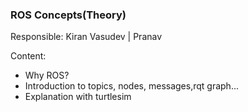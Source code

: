 ### ROS Concepts(Theory)

Responsible: Kiran Vasudev | Pranav

Content:
* Why ROS?
* Introduction to topics, nodes, messages,rqt graph...
* Explanation with turtlesim

